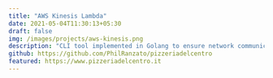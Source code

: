 ```yaml
---
title: "AWS Kinesis Lambda"
date: 2021-05-04T11:30:13+05:30
draft: false
img: /images/projects/aws-kinesis.png
description: "CLI tool implemented in Golang to ensure network communications between Kubernetes pods"
github: https://github.com/PhilRanzato/pizzeriadelcentro
featured: https://www.pizzeriadelcentro.it
---
```

